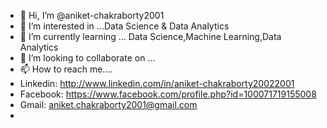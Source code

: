 - 👋 Hi, I’m @aniket-chakraborty2001
- 👀 I’m interested in ...Data Science & Data Analytics
- 🌱 I’m currently learning ... Data Science,Machine Learning,Data Analytics
- 💞️ I’m looking to collaborate on ...
- 📫 How to reach me....
- Linkedin: http://www.linkedin.com/in/aniket-chakraborty20022001
- Facebook: https://www.facebook.com/profile.php?id=100071719155008
- Gmail: aniket.chakraborty2001@gmail.com
-  
<!---
aniket-chakraborty2001/aniket-chakraborty2001 is a ✨ special ✨ repository because its `README.md` (this file) appears on your GitHub profile.
You can click the Preview link to take a look at your changes.
--->
